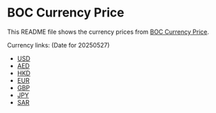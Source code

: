 # BOC Currency Price

This README file shows the currency prices from [BOC Currency Price](https://www.boc.cn/sourcedb/whpj/).

Currency links: (Date for 20250527)

- [USD](https://bocurrencyprice.techina.science/BOC_CURRENCY_PRICE/USD/20250527.json)
- [AED](https://bocurrencyprice.techina.science/BOC_CURRENCY_PRICE/AED/20250527.json)
- [HKD](https://bocurrencyprice.techina.science/BOC_CURRENCY_PRICE/HKD/20250527.json)
- [EUR](https://bocurrencyprice.techina.science/BOC_CURRENCY_PRICE/EUR/20250527.json)
- [GBP](https://bocurrencyprice.techina.science/BOC_CURRENCY_PRICE/GBP/20250527.json)
- [JPY](https://bocurrencyprice.techina.science/BOC_CURRENCY_PRICE/JPY/20250527.json)
- [SAR](https://bocurrencyprice.techina.science/BOC_CURRENCY_PRICE/SAR/20250527.json)
